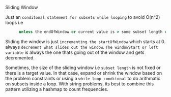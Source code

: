 Sliding Window

Just an `conditonal statement for subsets while looping` to avoid O(n^2) loops i.e 
```ruby  
      unless the endOfWindow or current value is > some subset length or passes a certian condition; dont slide the window
```
Sliding the window is just `incrementing the startOfWindow` which starts at 0.
always `decrement what slides out the window`. `The windowStart or left variable` is always the one thats going out of the window and gets decremented.

Sometimes, the size of the sliding window i.e `subset length` is not fixed or there is a target value. 
In that case, expand or shrink the window based on the problem constraints or using a `while loop conditonal` to do arithmatic on subsets inside a loop. With string problems, its best to combine this pattern utilizing a hashmap to count frequencies.
 